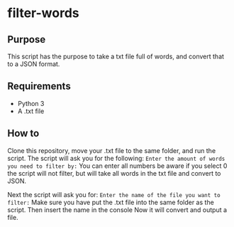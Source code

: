 # filter-words
 
## Purpose
This script has the purpose to take a txt file full of words, and convert that to a JSON format.

## Requirements
- Python 3
- A .txt file

## How to
Clone this repository, move your .txt file to the same folder, and run the script.
The script will ask you for the following:
`Enter the amount of words you need to filter by:`
You can enter all numbers be aware if you select 0 the script will not filter, but will take all words in the txt file and convert to JSON.

Next the script will ask you for:
`Enter the name of the file you want to filter:`
Make sure you have put the .txt file into the same folder as the script.
Then insert the name in the console
Now it will convert and output a file.